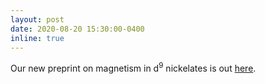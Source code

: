 ```yaml
---
layout: post
date: 2020-08-20 15:30:00-0400
inline: true
---
```


Our new preprint on magnetism in d<sup>9</sup> nickelates is out [here](/publications/#lin2020strong).
